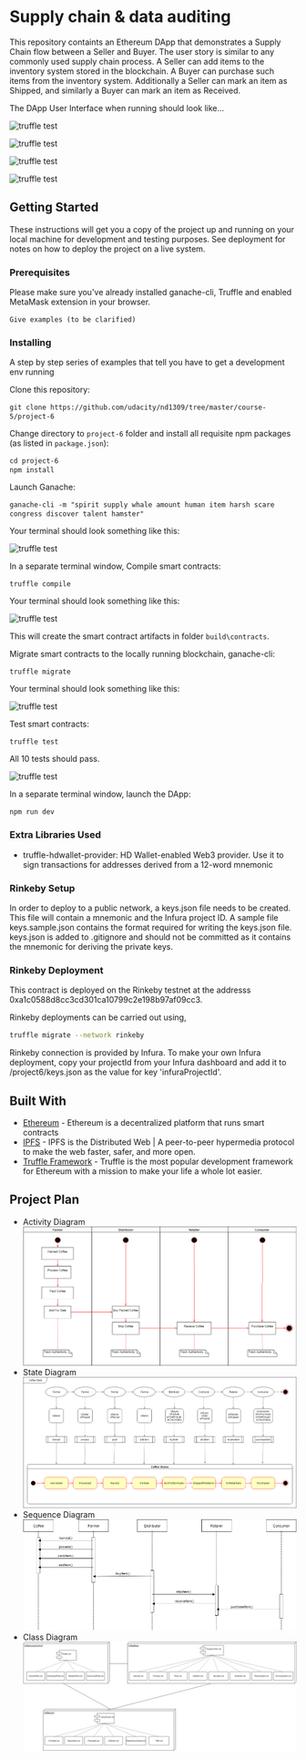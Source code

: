 # Supply chain & data auditing

This repository containts an Ethereum DApp that demonstrates a Supply Chain flow between a Seller and Buyer. The user story is similar to any commonly used supply chain process. A Seller can add items to the inventory system stored in the blockchain. A Buyer can purchase such items from the inventory system. Additionally a Seller can mark an item as Shipped, and similarly a Buyer can mark an item as Received.

The DApp User Interface when running should look like...

![truffle test](images/ftc_product_overview.png)

![truffle test](images/ftc_farm_details.png)

![truffle test](images/ftc_product_details.png)

![truffle test](images/ftc_transaction_history.png)


## Getting Started

These instructions will get you a copy of the project up and running on your local machine for development and testing purposes. See deployment for notes on how to deploy the project on a live system.

### Prerequisites

Please make sure you've already installed ganache-cli, Truffle and enabled MetaMask extension in your browser.

```
Give examples (to be clarified)
```

### Installing

A step by step series of examples that tell you have to get a development env running

Clone this repository:

```
git clone https://github.com/udacity/nd1309/tree/master/course-5/project-6
```

Change directory to ```project-6``` folder and install all requisite npm packages (as listed in ```package.json```):

```
cd project-6
npm install
```

Launch Ganache:

```
ganache-cli -m "spirit supply whale amount human item harsh scare congress discover talent hamster"
```

Your terminal should look something like this:

![truffle test](images/ganache-cli.png)

In a separate terminal window, Compile smart contracts:

```
truffle compile
```

Your terminal should look something like this:

![truffle test](images/truffle_compile.png)

This will create the smart contract artifacts in folder ```build\contracts```.

Migrate smart contracts to the locally running blockchain, ganache-cli:

```
truffle migrate
```

Your terminal should look something like this:

![truffle test](images/truffle_migrate.png)

Test smart contracts:

```
truffle test
```

All 10 tests should pass.

![truffle test](images/truffle_test.png)

In a separate terminal window, launch the DApp:

```
npm run dev
```
### Extra Libraries Used

* truffle-hdwallet-provider: HD Wallet-enabled Web3 provider. Use it to sign transactions for addresses derived from a 12-word mnemonic

### Rinkeby Setup

In order to deploy to a public network, a keys.json file needs to be created. This file will contain a mnemonic and the Infura project ID. A sample file keys.sample.json contains the format required for writing the keys.json file. keys.json is added to .gitignore and should not be committed as it contains the mnemonic for deriving the private keys.

### Rinkeby Deployment

This contract is deployed on the Rinkeby testnet at the addresss
0xa1c0588d8cc3cd301ca10799c2e198b97af09cc3.

Rinkeby deployments can be carried out using,

```bash
truffle migrate --network rinkeby
```
Rinkeby connection is provided by Infura.
To make your own Infura deployment, copy your
projectId from your Infura dashboard and add it to /project6/keys.json as the value for key 'infuraProjectId'.

## Built With

* [Ethereum](https://www.ethereum.org/) - Ethereum is a decentralized platform that runs smart contracts
* [IPFS](https://ipfs.io/) - IPFS is the Distributed Web | A peer-to-peer hypermedia protocol
to make the web faster, safer, and more open.
* [Truffle Framework](http://truffleframework.com/) - Truffle is the most popular development framework for Ethereum with a mission to make your life a whole lot easier.


## Project Plan

* Activity Diagram
![uml activity](uml/Coffee-Activity.png)
* State Diagram
![uml state](uml/Coffee-State.png)
* Sequence Diagram
![uml sequence](uml/Coffee-Sequence.png)
* Class Diagram
![uml class](uml/Coffee-Class.png)